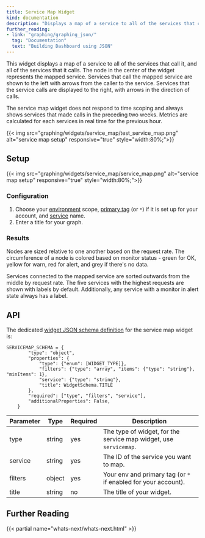 ```yaml
---
title: Service Map Widget
kind: documentation
description: "Displays a map of a service to all of the services that call it, and all of the services that it calls."
further_reading:
- link: "graphing/graphing_json/"
  tag: "Documentation"
  text: "Building Dashboard using JSON"
---
```


This widget displays a map of a service to all of the services that call it, and all of the services that it calls. The node in the center of the widget represents the mapped service. Services that call the mapped service are shown to the left with arrows from the caller to the service. Services that the service calls are displayed to the right, with arrows in the direction of calls.

The service map widget does not respond to time scoping and always shows services that made calls in the preceding two weeks. Metrics are calculated for each services in real time for the previous hour.

{{< img src="graphing/widgets/service_map/test_service_map.png" alt="service map setup" responsive="true" style="width:80%;">}}

## Setup

{{< img src="graphing/widgets/service_map/service_map.png" alt="service map setup" responsive="true" style="width:80%;">}}

### Configuration

1. Choose your [environment][1] scope, [primary tag][2] (or `*`) if it is set up for your account, and [service][3] name.
2. Enter a title for your graph.

### Results

Nodes are sized relative to one another based on the request rate. The circumference of a node is colored based on monitor status - green for OK, yellow for warn, red for alert, and grey if there's no data.

Services connected to the mapped service are sorted outwards from the middle by request rate. The five services with the highest requests are shown with labels by default. Additionally, any service with a monitor in alert state always has a label.

## API

The dedicated [widget JSON schema definition][4] for the service map widget is:

```
SERVICEMAP_SCHEMA = {
        "type": "object",
        "properties": {
            "type": {"enum": [WIDGET_TYPE]},
            "filters": {"type": "array", "items": {"type": "string"}, "minItems": 1},
            "service": {"type": "string"},
            "title": WidgetSchema.TITLE
        },
        "required": ["type", "filters", "service"],
        "additionalProperties": False,
    }
```

| Parameter | Type   | Required | Description                                                       |
|-----------|--------|----------|-------------------------------------------------------------------|
| type      | string | yes      | The type of widget, for the service map widget, use `servicemap`. |
| service   | string | yes      | The ID of the service you want to map.                            |
| filters   | object | yes      | Your env and primary tag (or `*` if enabled for your account).    |
| title     | string | no       | The title of your widget.                                         |


## Further Reading

{{< partial name="whats-next/whats-next.html" >}}

[1]: /tracing/enable
[2]: /tracing/advanced/setting_primary_tags_to_scope
[3]: /tracing/visualization/service
[4]: /graphing/graphing_json/widget_json
